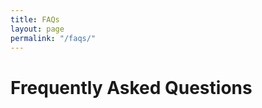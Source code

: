```yaml
---
title: FAQs
layout: page
permalink: "/faqs/"
---
```


Frequently Asked Questions
==========================

